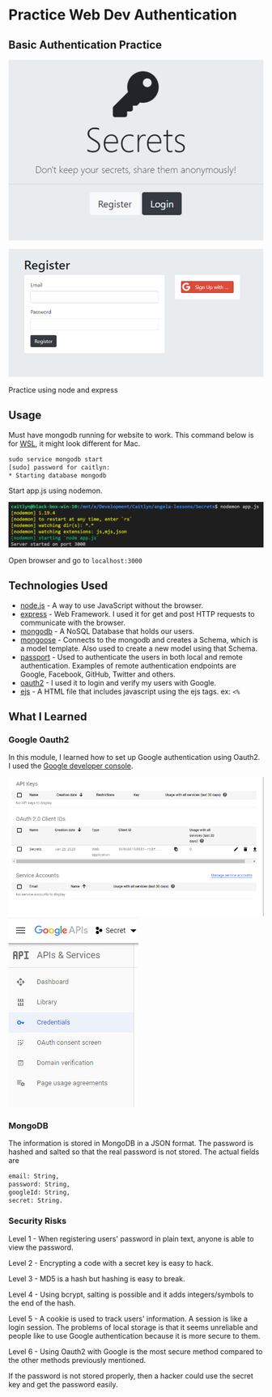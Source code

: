 # Practice Web Dev Authentication
## Basic Authentication Practice

![](doc/images/home.png)

![](doc/images/register.png)

Practice using node and express

## Usage

Must have mongodb running for website to work. This command below is for [WSL](https://docs.microsoft.com/en-us/windows/wsl/about), it might look different for Mac.

    sudo service mongodb start
    [sudo] password for caitlyn: 
    * Starting database mongodb  

Start app.js using nodemon.

![](doc/images/nodemon.png)


Open browser and go to `localhost:3000`

## Technologies Used

* [node.js](https://nodejs.org/en/) - A way to use JavaScript without the browser.
* [express](http://expressjs.com/) - Web Framework. I used it for get and post HTTP requests to communicate with the browser. 
* [mongodb](https://www.mongodb.com/) - A NoSQL Database that holds our users.
* [mongoose](https://mongoosejs.com/) - Connects to the mongodb and creates a Schema, which is a model template. Also used to create a new model using that Schema. 
* [passport](http://www.passportjs.org/) - Used to authenticate the users in both local and remote authentication. Examples of remote authentication endpoints are Google, Facebook, GitHub, Twitter and others.  
* [oauth2](https://developers.google.com/identity/protocols/OAuth2) - I used it to login and verify my users with Google. 
* [ejs](https://ejs.co/) - A HTML file that includes javascript using the ejs tags. ex: `<%`

## What I Learned

### Google Oauth2

In this module, I learned  how to set up Google authentication using Oauth2. I used the [Google developer console](https://console.developers.google.com/).

![](doc/images/google1.png)
![](doc/images/google2.PNG) 

### MongoDB

The information is stored in MongoDB in a JSON format. The password is hashed and salted so that the real password is not stored. The actual fields are 

    email: String,
    password: String,
    googleId: String,
    secret: String. 

### Security Risks

Level 1 - When registering users' password in plain text, anyone is able to view the password.

Level 2 - Encrypting a code with a secret key is easy to hack.

Level 3 - MD5 is a hash but hashing is easy to break.

Level 4 - Using bcrypt, salting is possible and it adds integers/symbols to the end of the hash.

Level 5 - A cookie is used to track users' information. A session is like a login session. The problems of local storage is that it seems unreliable and people like to use Google authentication because it is more secure to them.

Level 6 - Using Oauth2 with Google is the most secure method compared to the other methods previously mentioned. 

If the password is not stored properly, then a hacker could use the secret key and get the password easily. 